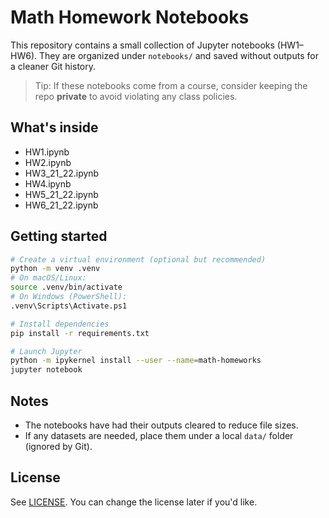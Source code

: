 # Math Homework Notebooks

This repository contains a small collection of Jupyter notebooks (HW1–HW6). They are organized under `notebooks/` and saved without outputs for a cleaner Git history.

> Tip: If these notebooks come from a course, consider keeping the repo **private** to avoid violating any class policies.

## What's inside
- HW1.ipynb
- HW2.ipynb
- HW3_21_22.ipynb
- HW4.ipynb
- HW5_21_22.ipynb
- HW6_21_22.ipynb


## Getting started
```bash
# Create a virtual environment (optional but recommended)
python -m venv .venv
# On macOS/Linux:
source .venv/bin/activate
# On Windows (PowerShell):
.venv\Scripts\Activate.ps1

# Install dependencies
pip install -r requirements.txt

# Launch Jupyter
python -m ipykernel install --user --name=math-homeworks
jupyter notebook
```

## Notes
- The notebooks have had their outputs cleared to reduce file sizes.
- If any datasets are needed, place them under a local `data/` folder (ignored by Git).

## License
See [LICENSE](LICENSE). You can change the license later if you'd like.
